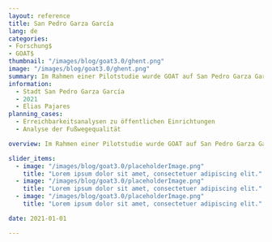 ```yaml
---
layout: reference
title: San Pedro Garza García
lang: de
categories:
- Forschung$
- GOAT$
thumbnail: "/images/blog/goat3.0/ghent.png"
image: "/images/blog/goat3.0/ghent.png"
summary: Im Rahmen einer Pilotstudie wurde GOAT auf San Pedro Garza García in Mexiko übertragen und trug zum städtischen Fußverkehrs-Masterplan bei.
information:
  - Stadt San Pedro Garza García
  - 2021
  - Elias Pajares
planning_cases:
  - Erreichbarkeitsanalysen zu öffentlichen Einrichtungen
  - Analyse der Fußwegequalität

overview: Im Rahmen einer Pilotstudie wurde GOAT auf San Pedro Garza García in Mexiko übertragen. Hierbei wurden innovative Datenfusionsstrategien entwickelt, die einen Einsatz von GOAT selbst in Regionen mit geringer OSM-Datenverfügbarkeit ermöglichen. GOAT wurde u.a. für Erreichbarkeitsanalysen zu Kindergärten, Schulen und weiteren öffentlichen Einrichtungen eingesetzt und trug zum städtischen Fußverkehrs-Masterplan bei.

slider_items:
  - image: "/images/blog/goat3.0/placeholderImage.png"
    title: "Lorem ipsum dolor sit amet, consectetuer adipiscing elit."
  - image: "/images/blog/goat3.0/placeholderImage.png"
    title: "Lorem ipsum dolor sit amet, consectetuer adipiscing elit."
  - image: "/images/blog/goat3.0/placeholderImage.png"
    title: "Lorem ipsum dolor sit amet, consectetuer adipiscing elit."

date: 2021-01-01

---
```


